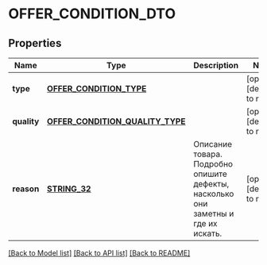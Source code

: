 # OFFER_CONDITION_DTO

## Properties
Name | Type | Description | Notes
------------ | ------------- | ------------- | -------------
**type** | [**OFFER_CONDITION_TYPE**](OfferConditionType.md) |  | [optional] [default to null]
**quality** | [**OFFER_CONDITION_QUALITY_TYPE**](OfferConditionQualityType.md) |  | [optional] [default to null]
**reason** | [**STRING_32**](STRING_32.md) | Описание товара. Подробно опишите дефекты, насколько они заметны и где их искать.  | [optional] [default to null]

[[Back to Model list]](../README.md#documentation-for-models) [[Back to API list]](../README.md#documentation-for-api-endpoints) [[Back to README]](../README.md)


